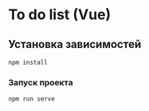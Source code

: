 # To do list (Vue)

## Установка зависимостей
```
npm install
```

### Запуск проекта
```
npm run serve
```
